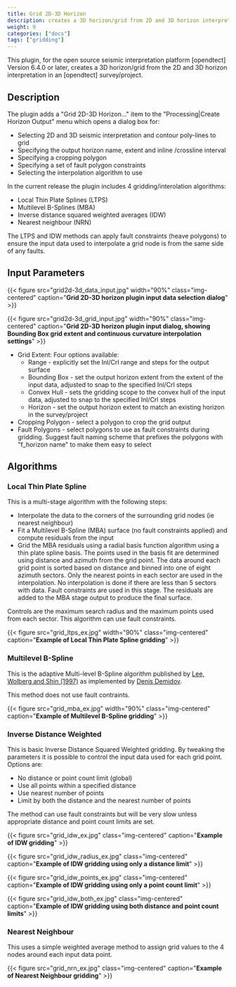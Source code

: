 ```yaml
---
title: Grid 2D-3D Horizon
description: creates a 3D horizon/grid from 2D and 3D horizon interpretation
weight: 9
categories: ["docs"]
tags: ["gridding"]
---
```


This plugin, for the open source seismic interpretation platform [opendtect] Version 6.4.0 or later, creates a 3D horizon/grid from the 2D and 3D horizon interpretation in an [opendtect] survey/project.

## Description

The plugin adds a "Grid 2D-3D Horizon..." item to the "Processing|Create Horizon Output" menu which opens a dialog box for:

-  Selecting 2D and 3D seismic interpretation and contour poly-lines to grid
-  Specifying the output horizon name, extent and inline /crossline interval
-  Specifying a cropping polygon
-  Specifying a set of fault polygon constraints
-  Selecting the interpolation algorithm to use

In the current release the plugin includes 4 gridding/interolation algorithms:

-  Local Thin Plate Splines (LTPS)
-  Multilevel B-Splines (MBA)
-  Inverse distance squared weighted averages (IDW)
-  Nearest neighbour (NRN)

The LTPS and IDW methods can apply fault constraints (heave polygons) to ensure the input data used to interpolate a grid node is from the same side of any faults.

## Input Parameters

{{< figure src="grid2d-3d_data_input.jpg" width="90%" class="img-centered" caption="**Grid 2D-3D horizon plugin input data selection dialog**" >}}

{{< figure src="grid2d-3d_grid_input.jpg" width="90%" class="img-centered" caption="**Grid 2D-3D horizon plugin input dialog, showing Bounding Box grid extent and continuous curvature interpolation settings**" >}}

-  Grid Extent: Four options available:
    -  Range - explicitly set the Inl/Crl range and steps for the output surface
    -  Bounding Box - set the output horizon extent from the extent of the input data, adjusted to snap to the specified Inl/Crl steps
    -  Convex Hull - sets the gridding scope to the convex hull of the input data, adjusted to snap to the specified Inl/Crl steps
    -  Horizon - set the output horizon extent to match an existing horizon in the survey/project
-  Cropping Polygon - select a polygon to crop the grid output
-  Fault Polygons - select  polygons to use as fault constraints during gridding. Suggest fault naming scheme that prefixes the polygons with "f_horizon name" to make them easy to select

## Algorithms
### Local Thin Plate Spline
This is a multi-stage algorithm with the following steps:

-  Interpolate the data to the corners of the surrounding grid nodes (ie nearest neighbour)
-  Fit a Multilevel B-Spline (MBA) surface (no fault constraints applied) and compute residuals from the input
-  Grid the MBA residuals using a radial basis function algorithm using a thin plate spline basis. The points used in the basis fit are determined using distance and azimuth from the grid point. The data around each grid point is sorted based on distance and binned into one of eight azimuth sectors. Only the nearest points in each sector are used in the interpolation. No interpolation is done if there are less than 5 sectors with data. Fault constraints are used in this stage. The residuals are added to the MBA stage output to produce the final surface.

Controls are the maximum search radius and the maximum points used from each sector. This algorithm can use fault constraints.

{{< figure src="grid_ltps_ex.jpg" width="90%" class="img-centered" caption="**Example of Local Thin Plate Spline gridding**" >}}

### Multilevel B-Spline
This is the adaptive Multi-level B-Spline algorithm published by [Lee, Wolberg and Shin (1997)](https://ieeexplore.ieee.org/document/620490 "Scattered Data Interpolation with Multilevel B-Splines. Seungyong Lee, George Wolberg, and Sung Yong Shin,  IEEE TRANSACTIONS ON VISUALIZATION AND COMPUTER GRAPHICS, VOL. 3, NO. 3, JULY–SEPTEMBER 1997") as implemented by [Denis Demidov](https://github.com/ddemidov/mba).

This method does not use fault contraints.

{{< figure src="grid_mba_ex.jpg" width="90%" class="img-centered" caption="**Example of Multilevel B-Spline gridding**" >}}

### Inverse Distance Weighted
This is basic Inverse Distance Squared Weighted gridding. By tweaking the parameters it is possible to control the input data used for each grid point. Options are:

-   No distance or point count limit (global)
-   Use all points within a specified distance
-   Use nearest number of points
-   Limit by both the distance and the nearest number of points

The method can use fault constraints but will be very slow unless appropriate distance and point count limits are set.

{{< figure src="grid_idw_ex.jpg" class="img-centered" caption="**Example of IDW gridding**" >}}

{{< figure src="grid_idw_radius_ex.jpg" class="img-centered" caption="**Example of IDW gridding using only a distance limit**" >}}

{{< figure src="grid_idw_points_ex.jpg" class="img-centered" caption="**Example of IDW gridding using only a point count limit**" >}}

{{< figure src="grid_idw_both_ex.jpg" class="img-centered" caption="**Example of IDW gridding using both distance and point count limits**" >}}

### Nearest Neighbour
This uses a simple weighted average method to assign grid values to the 4 nodes around each input data point.

{{< figure src="grid_nrn_ex.jpg" class="img-centered" caption="**Example of Nearest Neighbour gridding**" >}}



